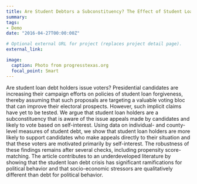 ```yaml
---
title: Are Student Debtors a Subconstituency? The Effect of Student Loans on Issue Voting
summary:
tags:
- Demo
date: "2016-04-27T00:00:00Z"

# Optional external URL for project (replaces project detail page).
external_link:

image:
  caption: Photo from progresstexas.org
  focal_point: Smart
---
```


Are student loan debt holders issue voters? Presidential candidates are increasing their campaign efforts on policies of student loan forgiveness, thereby assuming that such proposals are targeting a valuable voting bloc that can improve their electoral prospects. However, such implicit claims have yet to be tested. We argue that student loan holders are a subconstituency that is aware of the issue appeals made by candidates and likely to vote based on self-interest. Using data on individual- and county-level measures of student debt, we show that student loan holders are more likely to support candidates who make appeals directly to their situation and that these voters are motivated primarily by self-interest. The robustness of these findings remains after several checks, including propensity score-matching. The article contributes to an underdeveloped literature by showing that the student loan debt crisis has significant ramifications for political behavior and that socio-economic stressors are qualitatively different than debt for political behavior.
